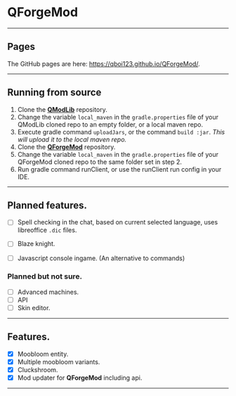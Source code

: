 # QForgeMod  

***
## Pages
The GitHub pages are here: https://qboi123.github.io/QForgeMod/.
***
## Running from source
1) Clone the [**QModLib**](https://github.com/Qboi123/QModLib) repository.  
2) Change the variable `local_maven` in the `gradle.properties` file of your QModLib cloned repo to an empty folder, or a local maven repo.
3) Execute gradle command `uploadJars`, or the command `build :jar`. *This will upload it to the local maven repo.*
4) Clone the [**QForgeMod**](https://github.com/Qboi123/QForgeMod) repository.
5) Change the variable `local_maven` in the `gradle.properties` file of your QForgeMod cloned repo to the same folder set in step 2.
6) Run gradle command runClient, or use the runClient run config in your IDE.

***
## Planned features.
 - [ ] Spell checking in the chat, based on current selected language, uses libreoffice `.dic` files.
 - [ ] Blaze knight.
 - [ ] Javascript console ingame. (An alternative to commands)

    
### Planned but not sure.
 - [ ] Advanced machines.
 - [ ] API
 - [ ] Skin editor.
***

## Features.
 - [x] Moobloom entity.
 - [x] Multiple moobloom variants.
 - [x] Cluckshroom.
 - [x] Mod updater for **QForgeMod** including api.
***
